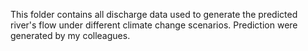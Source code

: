 This folder contains all discharge data used to generate the predicted river's flow under different climate change scenarios. Prediction were generated by my colleagues.
